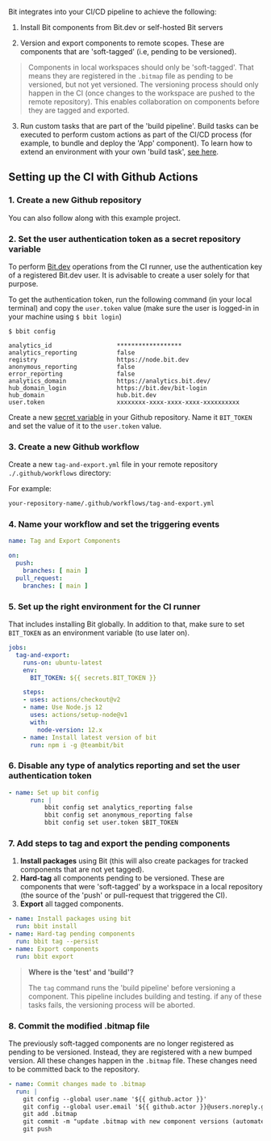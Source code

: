 Bit integrates into your CI/CD pipeline to achieve the following:

1. Install Bit components from Bit.dev or self-hosted Bit servers

2. Version and export components to remote scopes. These are components that are 'soft-tagged' (i.e, pending to be versioned).

> Components in local workspaces should only be 'soft-tagged'. That means they are registered in the `.bitmap` file as pending to be versioned, but not yet versioned. The versioning process should only happen in the CI (once changes to the workspace are pushed to the remote repository). This enables collaboration on components before they are tagged and exported.
  
3. Run custom tasks that are part of the 'build pipeline'. Build tasks can be executed to perform custom actions as part of the CI/CD process (for example, to bundle and deploy the 'App' component). To learn how to extend an environment with your own 'build task', [see here]().


## Setting up the CI with Github Actions

### 1. Create a new Github repository

You can also follow along with this example project.

### 2. Set the user authentication token as a secret repository variable

To perform [Bit.dev](https://bit.dev) operations from the CI runner, use the authentication key of a registered Bit.dev user. It is advisable to create a user solely for that purpose.

To get the authentication token, run the following command (in your local terminal) and copy the `user.token` value (make sure the user is logged-in in your machine using `$ bbit login`)

```shell
$ bbit config

analytics_id                  ******************
analytics_reporting           false
registry                      https://node.bit.dev
anonymous_reporting           false
error_reporting               false
analytics_domain              https://analytics.bit.dev/
hub_domain_login              https://bit.dev/bit-login
hub_domain                    hub.bit.dev
user.token                    xxxxxxxx-xxxx-xxxx-xxxx-xxxxxxxxxx
```
Create a new [secret variable](https://docs.github.com/en/free-pro-team@latest/actions/reference/encrypted-secrets) in your Github repository. Name it `BIT_TOKEN` and set the value of it to the `user.token` value.

### 3. Create a new Github workflow

Create a new `tag-and-export.yml` file in your remote repository `./.github/workflows` directory:

For example:

```sh
your-repository-name/.github/workflows/tag-and-export.yml
```
### 4. Name your workflow and set the triggering events

```yaml
name: Tag and Export Components

on:
  push:
    branches: [ main ]
  pull_request:
    branches: [ main ]
```

### 5. Set up the right environment for the CI runner

That includes installing Bit globally. In addition to that, make sure to set `BIT_TOKEN` as an environment variable (to use later on).

```yaml
jobs:
  tag-and-export:
    runs-on: ubuntu-latest
    env:
      BIT_TOKEN: ${{ secrets.BIT_TOKEN }}

    steps:
    - uses: actions/checkout@v2
    - name: Use Node.js 12
      uses: actions/setup-node@v1
      with:
        node-version: 12.x
    - name: Install latest version of bit 
      run: npm i -g @teambit/bit
```

### 6. Disable any type of analytics reporting and set the user authentication token

```yaml
- name: Set up bit config
      run: |
          bbit config set analytics_reporting false
          bbit config set anonymous_reporting false
          bbit config set user.token $BIT_TOKEN
```

### 7. Add steps to tag and export the pending components
1. __Install packages__ using Bit (this will also create packages for tracked components that are not yet tagged).
2. __Hard-tag__ all components pending to be versioned. These are components that were 'soft-tagged' by a workspace in a local repository (the source of the 'push' or pull-request that triggered the CI).
3. __Export__ all tagged components.

```yaml
- name: Install packages using bit
  run: bbit install
- name: Hard-tag pending components
  run: bbit tag --persist
- name: Export components
  run: bbit export
```
> __Where is the 'test' and 'build'?__ 
> 
> The `tag` command runs the 'build pipeline' before versioning a component. This pipeline includes building and testing. if any of these tasks fails, the versioning process will be aborted.

### 8. Commit the modified .bitmap file

The previously soft-tagged components are no longer registered as pending to be versioned. Instead, they are registered with a new bumped version. All these changes happen in the `.bitmap` file. These changes need to be committed back to the repository.

```yaml
- name: Commit changes made to .bitmap
  run: |
    git config --global user.name '${{ github.actor }}'
    git config --global user.email '${{ github.actor }}@users.noreply.github.com'
    git add .bitmap
    git commit -m "update .bitmap with new component versions (automated)."
    git push
```
